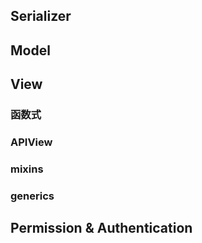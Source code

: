 

## Serializer

## Model

## View
### 函数式

### APIView

### mixins

### generics

## Permission & Authentication

